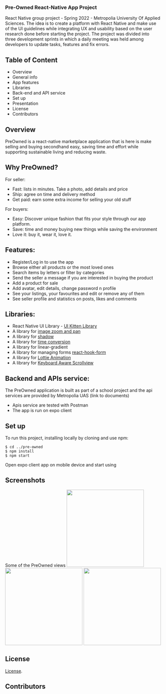 ### Pre-Owned React-Native App Project
React Native group project - Spring 2022 - Metropolia University Of Applied Sciences. The idea is to create a platform with React Native and make use of the UI guidelines while integrating UX and usability based on the user research done before starting the project. The project was divided into three development sprints in which a daily meeting was held among developers to update tasks, features and fix errors.

## Table of Content
* Overview
* General info
* App features
* Libraries
* Back-end and API service
* Set up
* Presentation
* License
* Contributors

## Overview
PreOwned is a react-native marketplace application that is here is make selling and buying secondhand easy, saving time and effort while supporting sustainable living and reducing waste.

## Why PreOwned?
For seller:

* Fast: lists in minutes. Take a photo, add details and price
* Ship: agree on time and delivery method
* Get paid: earn some extra income for selling your old stuff

For buyers:
* Easy: Discover unique fashion that fits your style through our app platform.
* Save: time and money buying new things while saving the environment
* Love it: buy it, wear it, love it.

## Features:
- Register/Log in to use the app
- Browse either all products or the most loved ones
- Search items by letters or filter by categories
- Send the seller a message if you are interested in buying the product
- Add a product for sale
- Add avatar, edit details, change password n profile
- See your listings, your favourites and edit or remove any of them
- See seller profile and statistics on posts, likes and comments

## Libraries:
- React Native UI Library - [UI Kitten Library](https://akveo.github.io/react-native-ui-kitten/)
- A library for [image zoom and pan](https://www.npmjs.com/package/react-native-image-zoom-viewer)
- A library for [shadow](https://www.npmjs.com/package/react-native-shadow-2)
- A library for [time conversion](https://www.npmjs.com/package/react-moment)
- A library for linear-gradient
- A library for managing forms [react-hook-form](https://react-hook-form.com/get-started/#ReactNative)
- A library for [Lottie Animation](https://docs.expo.dev/versions/latest/sdk/lottie/)
- A library for [Keyboard Aware Scrollview](https://www.npmjs.com/package/react-native-keyboard-aware-scroll-view)

## Backend and APIs service:
The PreOwned application is built as part of a school project and the api services are provided by Metropolia UAS (link to documents)
- Apis service are tested with Postman
- The app is run on expo client
## Set up
To run this project, installing locally by cloning and use npm:
```
$ cd ../pre-owned
$ npm install
$ npm start
```
Open expo client app on mobile device and start using


## Screenshots
Some of the PreOwned views
<img src="/assets/brand/Screenshot1.png" width="250"> <img src="/assets/brand/Screenshot2.png" width="250"> <img src="/assets/brand/Screenshot3.png" width="250">
## License
[License](https://github.com/Nischhal3/pre-owned/blob/readme/LICENSE.txt).
## Contributors

